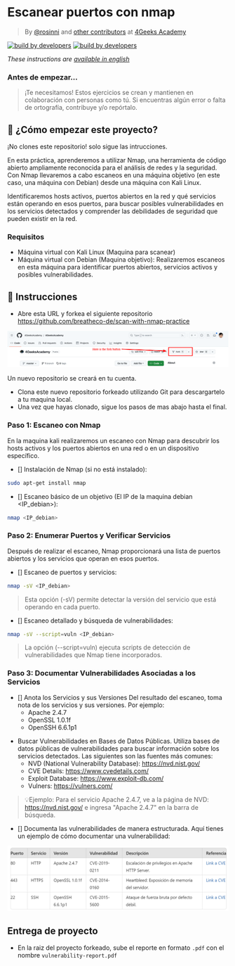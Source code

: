 # Escanear puertos con nmap

<!-- hide -->

> By [@rosinni](https://github.com/rosinni) and [other contributors](https://github.com/4GeeksAcademy/deploying-wordpress-debian/graphs/contributors) at [4Geeks Academy](https://4geeksacademy.co/)

[![build by developers](https://img.shields.io/badge/build_by-Developers-blue)](https://4geeks.com)
[![build by developers](https://img.shields.io/twitter/follow/4geeksacademy?style=social&logo=twitter)](https://twitter.com/4geeksacademy)

*These instructions are [available in english](https://github.com/breatheco-de/scan-with-nmap-practice/blob/main/README.md)*
<!-- endhide -->


<!-- hide -->


### Antes de empezar...

> ¡Te necesitamos! Estos ejercicios se crean y mantienen en colaboración con personas como tú. Si encuentras algún error o falta de ortografía, contribuye y/o repórtalo.

<!-- endhide -->

## 🌱 ¿Cómo empezar este proyecto?

¡No clones este repositorio! solo sigue las intrucciones.


En esta práctica, aprenderemos a utilizar Nmap, una herramienta de código abierto ampliamente reconocida para el análisis de redes y la seguridad. Con Nmap llevaremos a cabo escaneos en una máquina objetivo (en este caso, una máquina con Debian) desde una máquina con Kali Linux. 

Identificaremos hosts activos, puertos abiertos en la red y qué servicios están operando en esos puertos, para buscar posibles vulnerabilidades en los servicios detectados y comprender las debilidades de seguridad que pueden existir en la red.


### Requisitos

* Máquina virtual con Kali Linux (Maquina para scanear)
* Máquina virtual con Debian (Maquina objetivo): Realizaremos escaneos en esta máquina para identificar puertos abiertos, servicios activos y posibles vulnerabilidades.

## 📝 Instrucciones

* Abre esta URL y forkea el siguiente repositorio https://github.com/breatheco-de/scan-with-nmap-practice

 ![fork button](https://github.com/4GeeksAcademy/4GeeksAcademy/blob/master/site/src/static/fork_button.png?raw=true)

Un nuevo repositorio se creará en tu cuenta.

* Clona este nuevo repositorio forkeado utilizando Git para descargartelo a tu maquina local.
* Una vez que hayas clonado, sigue los pasos de mas abajo hasta el final.


### Paso 1: Escaneo con Nmap
En la maquina kali realizaremos un escaneo con Nmap para descubrir los hosts activos y los puertos abiertos en una red o en un dispositivo específico.

- [] Instalación de Nmap (si no está instalado):
```bash
sudo apt-get install nmap
```

- [] Escaneo básico de un objetivo (El IP de la maquina debian <IP_debian>):
```bash
nmap <IP_debian>
```

### Paso 2: Enumerar Puertos y Verificar Servicios
Después de realizar el escaneo, Nmap proporcionará una lista de puertos abiertos y los servicios que operan en esos puertos.

- [] Escaneo de puertos y servicios:
```bash
nmap -sV <IP_debian>
```
> Esta opción (-sV) permite detectar la versión del servicio que está operando en cada puerto.

- [] Escaneo detallado y búsqueda de vulnerabilidades:
```bash
nmap -sV --script=vuln <IP_debian>
```
> La opción (--script=vuln) ejecuta scripts de detección de vulnerabilidades que Nmap tiene incorporados.

### Paso 3: Documentar Vulnerabilidades Asociadas a los Servicios

- [] Anota los Servicios y sus Versiones Del resultado del escaneo, toma nota de los servicios y sus versiones. Por ejemplo:
    * Apache 2.4.7
    * OpenSSL 1.0.1f
    * OpenSSH 6.6.1p1

* Buscar Vulnerabilidades en Bases de Datos Públicas. Utiliza bases de datos públicas de vulnerabilidades para buscar información sobre los servicios detectados. Las siguientes son las fuentes más comunes:
    * NVD (National Vulnerability Database): https://nvd.nist.gov/
    * CVE Details: https://www.cvedetails.com/
    * Exploit Database: https://www.exploit-db.com/
    * Vulners: https://vulners.com/

> 💡Ejemplo: Para el servicio Apache 2.4.7, ve a la página de NVD: https://nvd.nist.gov/ e
ingresa "Apache 2.4.7" en la barra de búsqueda.

- [] Documenta las vulnerabilidades de manera estructurada. Aquí tienes un ejemplo de cómo documentar una vulnerabilidad:

![reporte de vulnerabilidad](assets/report-vul-es.png)

## Entrega de proyecto

* En la raiz del proyecto forkeado, sube el  reporte en formato `.pdf` con el nombre `vulnerability-report.pdf`


